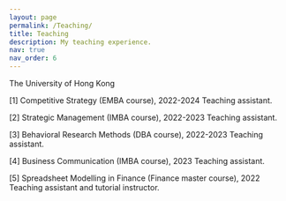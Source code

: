 ```yaml
---
layout: page
permalink: /Teaching/
title: Teaching
description: My teaching experience.
nav: true
nav_order: 6
---
```


The University of Hong Kong

[1] Competitive Strategy (EMBA course), 2022-2024
  Teaching assistant.

[2] Strategic Management (IMBA course), 2022-2023
  Teaching assistant.

[3] Behavioral Research Methods (DBA course), 2022-2023
  Teaching assistant.
  
[4] Business Communication (IMBA course), 2023
  Teaching assistant.

[5] Spreadsheet Modelling in Finance (Finance master course), 2022
  Teaching assistant and tutorial instructor.




